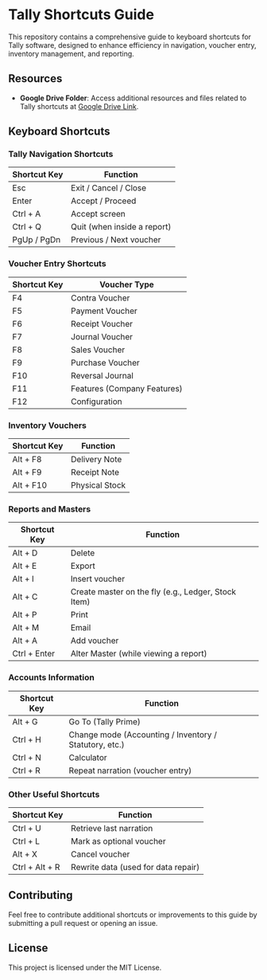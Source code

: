 # Tally Shortcuts Guide

This repository contains a comprehensive guide to keyboard shortcuts for Tally software, designed to enhance efficiency in navigation, voucher entry, inventory management, and reporting.

## Resources
- **Google Drive Folder**: Access additional resources and files related to Tally shortcuts at [Google Drive Link](https://drive.google.com/drive/folders/11WyWok5KEwpCpnO0IPIZ-gy_CltvekPS).

## Keyboard Shortcuts

### Tally Navigation Shortcuts
| Shortcut Key | Function                     |
|--------------|------------------------------|
| Esc          | Exit / Cancel / Close        |
| Enter        | Accept / Proceed             |
| Ctrl + A     | Accept screen                |
| Ctrl + Q     | Quit (when inside a report)  |
| PgUp / PgDn  | Previous / Next voucher      |

### Voucher Entry Shortcuts
| Shortcut Key | Voucher Type                 |
|--------------|------------------------------|
| F4           | Contra Voucher               |
| F5           | Payment Voucher              |
| F6           | Receipt Voucher              |
| F7           | Journal Voucher              |
| F8           | Sales Voucher                |
| F9           | Purchase Voucher             |
| F10          | Reversal Journal             |
| F11          | Features (Company Features)  |
| F12          | Configuration                |

### Inventory Vouchers
| Shortcut Key | Function                     |
|--------------|------------------------------|
| Alt + F8     | Delivery Note                |
| Alt + F9     | Receipt Note                 |
| Alt + F10    | Physical Stock               |

### Reports and Masters
| Shortcut Key | Function                                  |
|--------------|-------------------------------------------|
| Alt + D      | Delete                                    |
| Alt + E      | Export                                    |
| Alt + I      | Insert voucher                            |
| Alt + C      | Create master on the fly (e.g., Ledger, Stock Item) |
| Alt + P      | Print                                     |
| Alt + M      | Email                                     |
| Alt + A      | Add voucher                               |
| Ctrl + Enter | Alter Master (while viewing a report)     |

### Accounts Information
| Shortcut Key | Function                                  |
|--------------|-------------------------------------------|
| Alt + G      | Go To (Tally Prime)                       |
| Ctrl + H     | Change mode (Accounting / Inventory / Statutory, etc.) |
| Ctrl + N     | Calculator                                |
| Ctrl + R     | Repeat narration (voucher entry)          |

### Other Useful Shortcuts
| Shortcut Key | Function                                  |
|--------------|-------------------------------------------|
| Ctrl + U     | Retrieve last narration                   |
| Ctrl + L     | Mark as optional voucher                  |
| Alt + X      | Cancel voucher                            |
| Ctrl + Alt + R | Rewrite data (used for data repair)      |

## Contributing
Feel free to contribute additional shortcuts or improvements to this guide by submitting a pull request or opening an issue.

## License
This project is licensed under the MIT License.